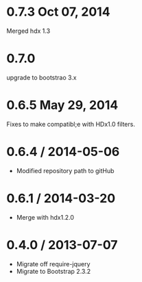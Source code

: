 0.7.3 Oct 07, 2014
========================
Merged hdx 1.3

0.7.0
==================
upgrade to bootstrao 3.x

0.6.5 May 29, 2014
==================
Fixes to make compatibl;e with HDx1.0 filters.

0.6.4 / 2014-05-06
==================
* Modified repository path to gitHub

0.6.1 / 2014-03-20
==================
* Merge with hdx1.2.0

0.4.0 / 2013-07-07
==================
* Migrate off require-jquery
* Migrate to Bootstrap 2.3.2
